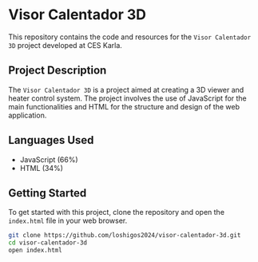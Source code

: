 # Visor Calentador 3D

This repository contains the code and resources for the `Visor Calentador 3D` project developed at CES Karla.

## Project Description

The `Visor Calentador 3D` is a project aimed at creating a 3D viewer and heater control system. The project involves the use of JavaScript for the main functionalities and HTML for the structure and design of the web application.

## Languages Used

- JavaScript (66%)
- HTML (34%)

## Getting Started

To get started with this project, clone the repository and open the `index.html` file in your web browser.

```sh
git clone https://github.com/loshigos2024/visor-calentador-3d.git
cd visor-calentador-3d
open index.html
